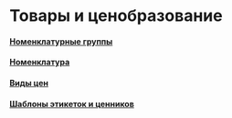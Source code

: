# Товары и ценобразование

#### [Номенклатурные группы](/2-описание-справочников-и-документов/1-справочники/3-товары-и-ценообразование/1-номенклатурные-группы/)

#### [Номенклатура](/2-описание-справочников-и-документов/1-справочники/3-товары-и-ценообразование/2-номенклатура/)

#### [Виды цен](/2-описание-справочников-и-документов/1-справочники/3-товары-и-ценообразование/3-виды-цен/)

#### [Шаблоны этикеток и ценников](/2-описание-справочников-и-документов/1-справочники/3-товары-и-ценообразование/4-шаблоны-этикеток-и-ценников/)